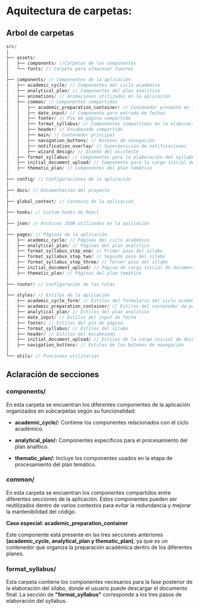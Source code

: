 # Aquitectura de carpetas:

## Arbol de carpetas

```javascript
src/
│
├── assets/
│   ├── components/ //Carpetas de los componentes
│   └── fonts/ // Carpeta para almacenar fuentes
│
├── components/ // Componentes de la aplicación
│   ├── academic_cycle/ // Componentes del ciclo académico
│   ├── analytical_plan/ // Componentes del plan analítico
│   ├── animations/ // Animaciones utilizadas en la aplicación
│   ├── common/ // Componentes compartidos
│   │   ├── academic_preparation_container/ // Contenedor presente en los tres planes
│   │   ├── date_input/ // Componente para entrada de fechas
│   │   ├── footer/ // Pie de página compartido
│   │   ├── format_syllabus/ // Componentes compartidos en la elaboración del syllabus
│   │   ├── header/ // Encabezado compartido
│   │   ├── main/ // Contenedor principal
│   │   ├── navigation_buttons/ // Botones de navegación
│   │   ├── notification_overlay/ // Superposición de notificaciones
│   │   ├── wizard_design/ // Diseño del asistente
│   ├── format_syllabus/ // Componentes para la elaboración del syllabus
│   ├── initial_document_upload/ // Componente para la carga inicial de documentos
│   ├── thematic_plan/ // Componentes del plan temático
│
├── config/ // Configuraciones de la aplicación
│
├── docs/ // Documentación del proyecto
│
├── global_context/ // Contexto de la aplicación
│
├── hooks/ // Custom hooks de React
│
├── json/ // Archivos JSON utilizados en la aplicación
│
├── pages/ // Páginas de la aplicación
│   ├── academic_cycle/ // Páginas del ciclo académico
│   ├── analytical_plan/ // Páginas del plan analítico
│   ├── format_syllabus_step_one/ // Primer paso del sílabo
│   ├── format_syllabus_step_two/ // Segundo paso del sílabo
│   ├── format_syllabus_step_three/ // Tercer paso del sílabo
│   ├── initial_document_upload/ // Página de carga inicial de documentos
│   ├── thematic_plan/ // Páginas del plan temático
│
├── router/ // Configuración de las rutas
│
├── styles/ // Estilos de la aplicación
│   ├── academic_cycle_form/ // Estilos del formulario del ciclo académico
│   ├── academic_preparation_container/ // Estilos del contenedor de preparación académica
│   ├── analytical_plan/ // Estilos del plan analítico
│   ├── date_input/ // Estilos del input de fecha
│   ├── footer/ // Estilos del pie de página
│   ├── format_syllabus/ // Estilos del sílabo
│   ├── header/ // Estilos del encabezado
│   ├── initial_document_upload/ // Estilos de la carga inicial de documentos
│   ├── navigation_buttons/ // Estilos de los botones de navegación
│
└── utils/ // Funciones utilitarias
```

## Aclaración de secciones

### components/

En esta carpeta se encuentran los diferentes componentes de la aplicación organizados en subcarpetas según su funcionalidad:

- **academic_cycle/:** Contiene los componentes relacionados con el ciclo académico.

- **analytical_plan/:** Componentes específicos para el procesamiento del plan analítico.

- **thematic_plan/:** Incluye los componentes usados en la etapa de procesamiento del plan temático.

### common/

En esta carpeta se encuentran los componentes compartidos entre diferentes secciones de la aplicación. Estos componentes pueden ser reutilizados dentro de varios contextos para evitar la redundancia y mejorar la mantenibilidad del código.

**Caso especial: academic_preparation_container**

Este componente está presente en las tres secciones anteriores **(academic_cycle, analytical_plan y thematic_plan)**, ya que es un contenedor que organiza la preparación académica dentro de los diferentes planes.

### format_syllabus/

Esta carpeta contiene los componentes necesarios para la fase posterior de la elaboración del sílabo, donde el usuario puede descargar el documento final. La sección de **"format_syllabus"** corresponde a los tres pasos de elaboración del syllabus.

